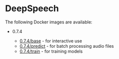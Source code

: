 # DeepSpeech

The following Docker images are available:

* 0.7.4
  
  * [0.7.4/base](0.7.4/base) - for interactive use
  * [0.7.4/predict](0.7.4/predict) - for batch processing audio files
  * [0.7.4/train](0.7.4/train) - for training models

